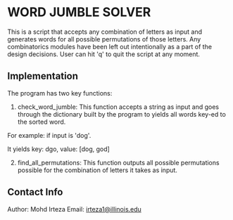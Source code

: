 WORD JUMBLE SOLVER
==================

This is a script that accepts any combination of letters as input and generates words for all possible permutations of those letters. Any combinatorics modules have been left out intentionally as a part of the design decisions. User can hit 'q' to quit the script at any moment.

Implementation
--------------

The program has two key functions:

1. check_word_jumble: This function accepts a string as input and goes through the dictionary built by the program to yields all words key-ed to the sorted word.

For example: if input is 'dog'.

It yields key: dgo, value: [dog, god]

2. find_all_permutations: This function outputs all possible permutations possible for the combination of letters it takes as input.

Contact Info
------------

Author: Mohd Irteza
Email: irteza1@illinois.edu